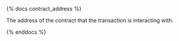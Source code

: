 {% docs contract_address %}

The address of the contract that the transaction is interacting with.

{% enddocs %}